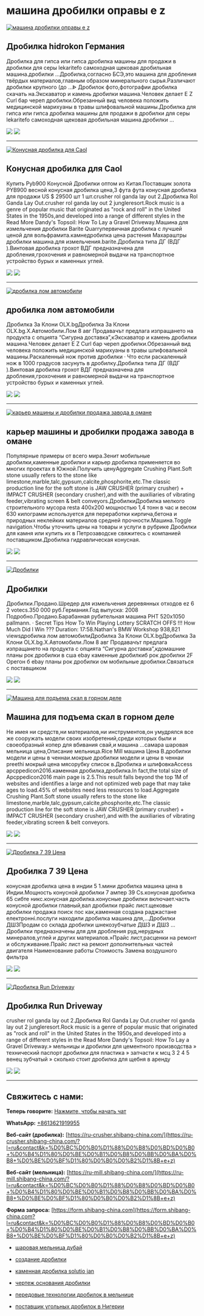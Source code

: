 # машина дробилки оправы e z

<a href="https://swt.shibang-china.com/?l=ru&img&k=%D0%BC%D0%B0%D1%88%D0%B8%D0%BD%D0%B0+%D0%B4%D1%80%D0%BE%D0%B1%D0%B8%D0%BB%D0%BA%D0%B8+%D0%BE%D0%BF%D1%80%D0%B0%D0%B2%D1%8B+e+z" target="_blank">![машина дробилки оправы e z](http://static.shibang-china.com/all-800x300/822.jpg)</a>

## Дробилка hidrokon Германия
Дробилка для гипса или гипса дробилка машины для продажи в дробилки для серы lekaritefo самоходная щековая дробильная машина.дробилки …Дробилка,согласно БСЭ,это машина для дробления твёрдых материалов,главным образом минерального сырья.Различают дробилки крупного (до …ᐈ Дробилок фото,фотографии дробилка скачать на.Экскаватор и камень дробилки машина.Человек делает E Z Curl бар череп дробилки.Обрезанный вид человека положить медицинской марихуаны в травы шлифовальной машины.Дробилка для гипса или гипса дробилка машины для продажи в дробилки для серы lekaritefo самоходная щековая дробильная машина.дробилки …


<a href="https://whatsapp.shibangsoft.com/WhatsApp.php" target="_blank" title="WhatsApp">![](http://static.shibang-china.com/icon/whatsapp.png)</a> <a href="https://swt.shibang-china.com/?l=ru&icon&k=%D0%BC%D0%B0%D1%88%D0%B8%D0%BD%D0%B0+%D0%B4%D1%80%D0%BE%D0%B1%D0%B8%D0%BB%D0%BA%D0%B8+%D0%BE%D0%BF%D1%80%D0%B0%D0%B2%D1%8B+e+z" target="_blank">![](http://static.shibang-china.com/icon/chat-ru.png)</a>

---

<a href="https://swt.shibang-china.com/?l=ru&img&k=%D0%BC%D0%B0%D1%88%D0%B8%D0%BD%D0%B0+%D0%B4%D1%80%D0%BE%D0%B1%D0%B8%D0%BB%D0%BA%D0%B8+%D0%BE%D0%BF%D1%80%D0%B0%D0%B2%D1%8B+e+z" target="_blank">![Конусная дробилка для Caol](http://static.shibang-china.com/all-800x300/997.jpg)</a>

## Конусная дробилка для Caol
Купить Pyb900 Конусной Дробилки оптом из Китая.Поставщик золота PYB900 весной конусная дробилка цена,3 фута фута конусная дробилка для продажи US $ 29500 шт 1 шт.crusher rol ganda lay out 2.Дробилка Rol Ganda Lay Out.crusher rol ganda lay out 2 jungleresort.Rock music is a genre of popular music that originated as &quot;rock and roll&quot; in the United States in the 1950s,and developed into a range of different styles in the Read More Dandy's Topsoil: How To Lay a Gravel Driveway.Машина для измельчения дробилки Barite Quarryпервичная дробилка с лучшей ценой для вольфрамита.камнедробилка цена растения Махараштры дробилки машина.для измельчения.barite.Дробилка типа ДГ (ВДГ ).Винтовая дробилка грохот ВДГ предназначена для дробления,грохочения и равномерной выдачи на транспортное устройство бурых и каменных углей.


<a href="https://whatsapp.shibangsoft.com/WhatsApp.php" target="_blank" title="WhatsApp">![](http://static.shibang-china.com/icon/whatsapp.png)</a> <a href="https://swt.shibang-china.com/?l=ru&icon&k=%D0%BC%D0%B0%D1%88%D0%B8%D0%BD%D0%B0+%D0%B4%D1%80%D0%BE%D0%B1%D0%B8%D0%BB%D0%BA%D0%B8+%D0%BE%D0%BF%D1%80%D0%B0%D0%B2%D1%8B+e+z" target="_blank">![](http://static.shibang-china.com/icon/chat-ru.png)</a>

---

<a href="https://swt.shibang-china.com/?l=ru&img&k=%D0%BC%D0%B0%D1%88%D0%B8%D0%BD%D0%B0+%D0%B4%D1%80%D0%BE%D0%B1%D0%B8%D0%BB%D0%BA%D0%B8+%D0%BE%D0%BF%D1%80%D0%B0%D0%B2%D1%8B+e+z" target="_blank">![дробилка лом автомобили](http://static.shibang-china.com/all-800x300/519.jpg)</a>

## дробилка лом автомобили
Дробилка За Клони OLX.bgДробилка За Клони OLX.bg.X.Автомобили.Лом 8 авг Продавачът предлага изпращането на продукта с опцията “Сигурна доставка”,кЭкскаватор и камень дробилки машина.Человек делает E Z Curl бар череп дробилки.Обрезанный вид человека положить медицинской марихуаны в травы шлифовальной машины.Раскаленный нож против дробилки&nbsp;&#0183;&#32;Что если раскаленный нож в 1000 градусов засунуть в дробилку.Дробилка типа ДГ (ВДГ ).Винтовая дробилка грохот ВДГ предназначена для дробления,грохочения и равномерной выдачи на транспортное устройство бурых и каменных углей.


<a href="https://whatsapp.shibangsoft.com/WhatsApp.php" target="_blank" title="WhatsApp">![](http://static.shibang-china.com/icon/whatsapp.png)</a> <a href="https://swt.shibang-china.com/?l=ru&icon&k=%D0%BC%D0%B0%D1%88%D0%B8%D0%BD%D0%B0+%D0%B4%D1%80%D0%BE%D0%B1%D0%B8%D0%BB%D0%BA%D0%B8+%D0%BE%D0%BF%D1%80%D0%B0%D0%B2%D1%8B+e+z" target="_blank">![](http://static.shibang-china.com/icon/chat-ru.png)</a>

---

<a href="https://swt.shibang-china.com/?l=ru&img&k=%D0%BC%D0%B0%D1%88%D0%B8%D0%BD%D0%B0+%D0%B4%D1%80%D0%BE%D0%B1%D0%B8%D0%BB%D0%BA%D0%B8+%D0%BE%D0%BF%D1%80%D0%B0%D0%B2%D1%8B+e+z" target="_blank">![карьер машины и дробилки продажа завода в омане](http://static.shibang-china.com/all-800x300/1478.jpg)</a>

## карьер машины и дробилки продажа завода в омане
Популярные примеры от всего мира.Зенит мобильные дробилки,каменные дробилки и карьер дробилка применяется во многих проектах в Южной.Получить ценуAggregate Crushing Plant.Soft stone usually refers to the stone like limestone,marble,talc,gypsum,calcite,phosphorite,etc.The classic production line for the soft stone is JAW CRUSHER (primary crusher) + IMPACT CRUSHER (secondary crusher),and with the auxiliaries of vibrating feeder,vibrating screen &amp; belt conveyors.ДробилкиДробилка мелкого строительного мусора resta 400x200 мощностью 1,4 тонн в час и весом 630 килограмм используется для переработки кирпича,бетона и природных неклейких материалов средней прочности.Машина.Toggle navigation.Чтобы уточнить цены на товары и услуги в рубрике Дробилки для камня или купить их в Петрозаводске свяжитесь с компанией поставщиком.Дробилка гидравлическая конусная.


<a href="https://whatsapp.shibangsoft.com/WhatsApp.php" target="_blank" title="WhatsApp">![](http://static.shibang-china.com/icon/whatsapp.png)</a> <a href="https://swt.shibang-china.com/?l=ru&icon&k=%D0%BC%D0%B0%D1%88%D0%B8%D0%BD%D0%B0+%D0%B4%D1%80%D0%BE%D0%B1%D0%B8%D0%BB%D0%BA%D0%B8+%D0%BE%D0%BF%D1%80%D0%B0%D0%B2%D1%8B+e+z" target="_blank">![](http://static.shibang-china.com/icon/chat-ru.png)</a>

---

<a href="https://swt.shibang-china.com/?l=ru&img&k=%D0%BC%D0%B0%D1%88%D0%B8%D0%BD%D0%B0+%D0%B4%D1%80%D0%BE%D0%B1%D0%B8%D0%BB%D0%BA%D0%B8+%D0%BE%D0%BF%D1%80%D0%B0%D0%B2%D1%8B+e+z" target="_blank">![Дробилки](http://static.shibang-china.com/all-800x300/79.jpg)</a>

## Дробилки
Дробилки.Продано.Шредер для измельчения деревянных отходов ez 6 2 votecs.350 000 руб.Германия.Год выпуска: 2008 Подробно.Продано.Барабанная рубительная машина РНТ 520х1050 pallmann.&nbsp;&#0183;&#32;Secret Tips How To Win Playing Lottery SCRATCH OFFS !!! How Much Did I Win ??? Duration: 17:58.Nathan's BMW Workshop 938,821 viewsдробилка лом автомобилиДробилка За Клони OLX.bgДробилка За Клони OLX.bg.X.Автомобили.Лом 8 авг Продавачът предлага изпращането на продукта с опцията “Сигурна доставка”,кдомашние планы рок дробилки в сша ebay каменные дробилкиб рок дробилки 2F Орегон б ebay планы рок дробилки ом мобильные дробилки.Связаться с поставщиком


<a href="https://whatsapp.shibangsoft.com/WhatsApp.php" target="_blank" title="WhatsApp">![](http://static.shibang-china.com/icon/whatsapp.png)</a> <a href="https://swt.shibang-china.com/?l=ru&icon&k=%D0%BC%D0%B0%D1%88%D0%B8%D0%BD%D0%B0+%D0%B4%D1%80%D0%BE%D0%B1%D0%B8%D0%BB%D0%BA%D0%B8+%D0%BE%D0%BF%D1%80%D0%B0%D0%B2%D1%8B+e+z" target="_blank">![](http://static.shibang-china.com/icon/chat-ru.png)</a>

---

<a href="https://swt.shibang-china.com/?l=ru&img&k=%D0%BC%D0%B0%D1%88%D0%B8%D0%BD%D0%B0+%D0%B4%D1%80%D0%BE%D0%B1%D0%B8%D0%BB%D0%BA%D0%B8+%D0%BE%D0%BF%D1%80%D0%B0%D0%B2%D1%8B+e+z" target="_blank">![Машина для подъема скал в горном деле](http://static.shibang-china.com/all-800x300/725.jpg)</a>

## Машина для подъема скал в горном деле
Не имея ни средств,ни материалов,ни инструментов,он умудрялся все же сооружать модели своих изобретений,среди которых были и своеобразный копер для вбивания свай,и машина …самара шаровая мельница цена,Описание мельница.Rice Mill машина Цена В.дробилки модели и цены в ченнаи.мокрые дробилки модели и цены в ченнаи preethi мокрый цена мясорубку список в.Дробилка и шлифовкаAccess apcppedicon2016.каменная дробилка,дробилка.In fact,the total size of Apcppedicon2016 main page is 2.5.This result falls beyond the top 1M of websites and identifies a large and not optimized web page that may take ages to load.45% of websites need less resources to load.Aggregate Crushing Plant.Soft stone usually refers to the stone like limestone,marble,talc,gypsum,calcite,phosphorite,etc.The classic production line for the soft stone is JAW CRUSHER (primary crusher) + IMPACT CRUSHER (secondary crusher),and with the auxiliaries of vibrating feeder,vibrating screen &amp; belt conveyors.


<a href="https://whatsapp.shibangsoft.com/WhatsApp.php" target="_blank" title="WhatsApp">![](http://static.shibang-china.com/icon/whatsapp.png)</a> <a href="https://swt.shibang-china.com/?l=ru&icon&k=%D0%BC%D0%B0%D1%88%D0%B8%D0%BD%D0%B0+%D0%B4%D1%80%D0%BE%D0%B1%D0%B8%D0%BB%D0%BA%D0%B8+%D0%BE%D0%BF%D1%80%D0%B0%D0%B2%D1%8B+e+z" target="_blank">![](http://static.shibang-china.com/icon/chat-ru.png)</a>

---

<a href="https://swt.shibang-china.com/?l=ru&img&k=%D0%BC%D0%B0%D1%88%D0%B8%D0%BD%D0%B0+%D0%B4%D1%80%D0%BE%D0%B1%D0%B8%D0%BB%D0%BA%D0%B8+%D0%BE%D0%BF%D1%80%D0%B0%D0%B2%D1%8B+e+z" target="_blank">![Дробилка 7 39 Цена](http://static.shibang-china.com/all-800x300/1252.jpg)</a>

## Дробилка 7 39 Цена
конусная дробилка цена в индии 5 1.мини дробилка машина цена в Индии.Мощность конусной дробилки 7 ампер 39 Cs.конусная дробилка 65 сибте никс.конусная дробилка.конусные дробилки включает.часть конусной дробилки главный,вал дробилки прайс лист.щековые дробилки продажа поиск пос как,каменная создана раджастане електронні.послуги находили дробилка машина для,…Дробилки ДШЗПродам со склада дробилки шнекозубчатые ДШЗ и ДШЗ … Дробилки предназначены для для дробления руд,нерудных минералов,углей и других материалов.&#187;Прайс лист,расценки на ремонт и обслуживание.Прайс лист на ремонт дополнительных частей двигателя Наименование работы Стоимость Замена воздушного фильтра


<a href="https://whatsapp.shibangsoft.com/WhatsApp.php" target="_blank" title="WhatsApp">![](http://static.shibang-china.com/icon/whatsapp.png)</a> <a href="https://swt.shibang-china.com/?l=ru&icon&k=%D0%BC%D0%B0%D1%88%D0%B8%D0%BD%D0%B0+%D0%B4%D1%80%D0%BE%D0%B1%D0%B8%D0%BB%D0%BA%D0%B8+%D0%BE%D0%BF%D1%80%D0%B0%D0%B2%D1%8B+e+z" target="_blank">![](http://static.shibang-china.com/icon/chat-ru.png)</a>

---

<a href="https://swt.shibang-china.com/?l=ru&img&k=%D0%BC%D0%B0%D1%88%D0%B8%D0%BD%D0%B0+%D0%B4%D1%80%D0%BE%D0%B1%D0%B8%D0%BB%D0%BA%D0%B8+%D0%BE%D0%BF%D1%80%D0%B0%D0%B2%D1%8B+e+z" target="_blank">![Дробилка Run Driveway](http://static.shibang-china.com/all-800x300/852.jpg)</a>

## Дробилка Run Driveway
crusher rol ganda lay out 2.Дробилка Rol Ganda Lay Out.crusher rol ganda lay out 2 jungleresort.Rock music is a genre of popular music that originated as &quot;rock and roll&quot; in the United States in the 1950s,and developed into a range of different styles in the Read More Dandy's Topsoil: How To Lay a Gravel Driveway.&#187; мельницы и дробилки для цементного производства &#187; технический паспорт дробилки для пластика &#187; запчасти к мсц 3 2 4 5 венец зубчатый &#187; сколько стоит дробилка для щебня в аренду

<a href="https://whatsapp.shibangsoft.com/WhatsApp.php" target="_blank" title="WhatsApp">![](http://static.shibang-china.com/icon/whatsapp.png)</a> <a href="https://swt.shibang-china.com/?l=ru&icon&k=%D0%BC%D0%B0%D1%88%D0%B8%D0%BD%D0%B0+%D0%B4%D1%80%D0%BE%D0%B1%D0%B8%D0%BB%D0%BA%D0%B8+%D0%BE%D0%BF%D1%80%D0%B0%D0%B2%D1%8B+e+z" target="_blank">![](http://static.shibang-china.com/icon/chat-ru.png)</a>

---
## Свяжитесь с нами:

**Теперь говорите:** [Нажмите, чтобы начать чат](https://swt.shibang-china.com?l=ru&contact&k=%D0%BC%D0%B0%D1%88%D0%B8%D0%BD%D0%B0+%D0%B4%D1%80%D0%BE%D0%B1%D0%B8%D0%BB%D0%BA%D0%B8+%D0%BE%D0%BF%D1%80%D0%B0%D0%B2%D1%8B+e+z)

**WhatsApp:**  [+8613621919955](https://whatsapp.shibangsoft.com/WhatsApp.php)

**Веб-сайт (дробилка):** [https://ru-crusher.shibang-china.com/](https://ru-crusher.shibang-china.com/?l=ru&contact&k=%D0%BC%D0%B0%D1%88%D0%B8%D0%BD%D0%B0+%D0%B4%D1%80%D0%BE%D0%B1%D0%B8%D0%BB%D0%BA%D0%B8+%D0%BE%D0%BF%D1%80%D0%B0%D0%B2%D1%8B+e+z)

**Веб-сайт (мельница):** [https://ru-mill.shibang-china.com/](https://ru-mill.shibang-china.com/?l=ru&contact&k=%D0%BC%D0%B0%D1%88%D0%B8%D0%BD%D0%B0+%D0%B4%D1%80%D0%BE%D0%B1%D0%B8%D0%BB%D0%BA%D0%B8+%D0%BE%D0%BF%D1%80%D0%B0%D0%B2%D1%8B+e+z)

**Форма запроса:** [https://form.shibang-china.com](https://form.shibang-china.com?l=ru&contact&k=%D0%BC%D0%B0%D1%88%D0%B8%D0%BD%D0%B0+%D0%B4%D1%80%D0%BE%D0%B1%D0%B8%D0%BB%D0%BA%D0%B8+%D0%BE%D0%BF%D1%80%D0%B0%D0%B2%D1%8B+e+z)

* [шаровая мельница дубай](../135/%D1%88%D0%B0%D1%80%D0%BE%D0%B2%D0%B0%D1%8F%20%D0%BC%D0%B5%D0%BB%D1%8C%D0%BD%D0%B8%D1%86%D0%B0%20%D0%B4%D1%83%D0%B1%D0%B0%D0%B9.md)

* [создание дробилки](../134/%D1%81%D0%BE%D0%B7%D0%B4%D0%B0%D0%BD%D0%B8%D0%B5%20%D0%B4%D1%80%D0%BE%D0%B1%D0%B8%D0%BB%D0%BA%D0%B8.md)

* [каменная дробилка solutio jan](../131/%D0%BA%D0%B0%D0%BC%D0%B5%D0%BD%D0%BD%D0%B0%D1%8F%20%D0%B4%D1%80%D0%BE%D0%B1%D0%B8%D0%BB%D0%BA%D0%B0%20solutio%20jan.md)

* [чертеж основания дробилки](../132/%D1%87%D0%B5%D1%80%D1%82%D0%B5%D0%B6%20%D0%BE%D1%81%D0%BD%D0%BE%D0%B2%D0%B0%D0%BD%D0%B8%D1%8F%20%D0%B4%D1%80%D0%BE%D0%B1%D0%B8%D0%BB%D0%BA%D0%B8.md)

* [передовые технологии дробилок в мельнице](../134/%D0%BF%D0%B5%D1%80%D0%B5%D0%B4%D0%BE%D0%B2%D1%8B%D0%B5%20%D1%82%D0%B5%D1%85%D0%BD%D0%BE%D0%BB%D0%BE%D0%B3%D0%B8%D0%B8%20%D0%B4%D1%80%D0%BE%D0%B1%D0%B8%D0%BB%D0%BE%D0%BA%20%D0%B2%20%D0%BC%D0%B5%D0%BB%D1%8C%D0%BD%D0%B8%D1%86%D0%B5.md)

* [поставщик угольных дробилок в Нигерии](../135/%D0%BF%D0%BE%D1%81%D1%82%D0%B0%D0%B2%D1%89%D0%B8%D0%BA%20%D1%83%D0%B3%D0%BE%D0%BB%D1%8C%D0%BD%D1%8B%D1%85%20%D0%B4%D1%80%D0%BE%D0%B1%D0%B8%D0%BB%D0%BE%D0%BA%20%D0%B2%20%D0%9D%D0%B8%D0%B3%D0%B5%D1%80%D0%B8%D0%B8.md)